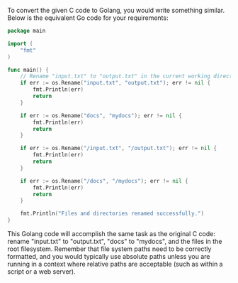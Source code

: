 To convert the given C code to Golang, you would write something similar. Below is the equivalent Go code for your requirements:

```go
package main

import (
	"fmt"
)

func main() {
	// Rename "input.txt" to "output.txt" in the current working directory and root filesystem
	if err := os.Rename("input.txt", "output.txt"); err != nil {
		fmt.Println(err)
		return
	}

	if err := os.Rename("docs", "mydocs"); err != nil {
		fmt.Println(err)
		return
	}

	if err := os.Rename("/input.txt", "/output.txt"); err != nil {
		fmt.Println(err)
		return
	}

	if err := os.Rename("/docs", "/mydocs"); err != nil {
		fmt.Println(err)
		return
	}

	fmt.Println("Files and directories renamed successfully.")
}
```

This Golang code will accomplish the same task as the original C code: rename "input.txt" to "output.txt", "docs" to "mydocs", and the files in the root filesystem. Remember that file system paths need to be correctly formatted, and you would typically use absolute paths unless you are running in a context where relative paths are acceptable (such as within a script or a web server).

